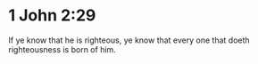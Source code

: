 # 1 John 2:29

If ye know that he is righteous, ye know that every one that doeth righteousness is born of him.